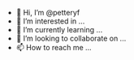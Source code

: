 - 👋 Hi, I’m @petteryf
- 👀 I’m interested in ...
- 🌱 I’m currently learning ...
- 💞️ I’m looking to collaborate on ...
- 📫 How to reach me ...

<!---
petteryf/petteryf is a ✨ special ✨ repository because its `README.md` (this file) appears on your GitHub profile.
You can click the Preview link to take a look at your changes.
--->
